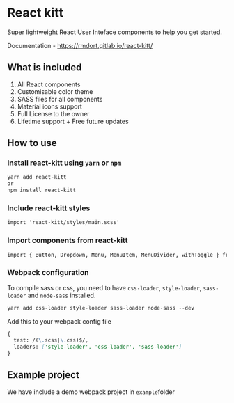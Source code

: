# React kitt

Super lightweight React User Inteface components to help you get started.

Documentation - https://rmdort.gitlab.io/react-kitt/

## What is included

1. All React components
2. Customisable color theme
3. SASS files for all components
4. Material icons support
5. Full License to the owner
6. Lifetime support + Free future updates

## How to use

### Install react-kitt using `yarn` or `npm`

```md
yarn add react-kitt
or
npm install react-kitt
```

### Include react-kitt styles
```md
import 'react-kitt/styles/main.scss'
```

### Import components from react-kitt

```md
import { Button, Dropdown, Menu, MenuItem, MenuDivider, withToggle } from 'react-kitt'
```

### Webpack configuration

To compile sass or css, you need to have `css-loader`, `style-loader`, `sass-loader` and `node-sass` installed.

````md
yarn add css-loader style-loader sass-loader node-sass --dev
````

Add this to your webpack config file

````md
{
  test: /(\.scss|\.css)$/,
  loaders: ['style-loader', 'css-loader', 'sass-loader']
}
````

## Example project

We have include a demo webpack project in `example`folder